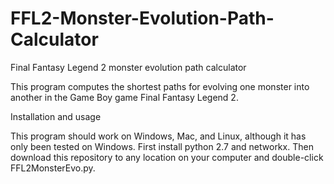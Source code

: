 # FFL2-Monster-Evolution-Path-Calculator
Final Fantasy Legend 2 monster evolution path calculator

This program computes the shortest paths for evolving one monster into another in the Game Boy game Final Fantasy Legend 2. 

Installation and usage

This program should work on Windows, Mac, and Linux, although it has only been tested on Windows. First install python 2.7 and networkx. Then download this repository to any location on your computer and double-click FFL2MonsterEvo.py.
